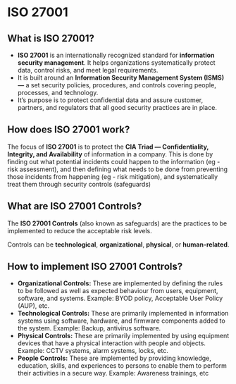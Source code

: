 # **ISO 27001**

## **What is ISO 27001?**

- **ISO 27001** is an internationally recognized standard for **information security management**. It helps organizations systematically protect data, control risks, and meet legal requirements.
- It is built around an **Information Security Management System (ISMS) —** a set security policies, procedures, and controls covering people, processes, and technology.
- It’s purpose is to protect confidential data and assure customer, partners, and regulators that all good security practices are in place.

## How does ISO 27001 work?

The focus of **ISO 27001** is to protect the **CIA Triad — Confidentiality, Integrity, and Availability** of information in a company. This is done by finding out what potential incidents could happen to the information (eg - risk assessment), and then defining what needs to be done from preventing those incidents from happening (eg - risk mitigation), and systematically treat them through security controls (safeguards)

## What are ISO 27001 Controls?

The **ISO 27001 Controls** (also known as safeguards) are the practices to be implemented to reduce the acceptable risk levels.

Controls can be **technological**, **organizational**, **physical**, or **human-related**.

## How to implement ISO 27001 Controls?

- **Organizational Controls:** These are implemented by defining the rules to be followed as well as expected behaviour from users, equipment, software, and systems. Example: BYOD policy, Acceptable User Policy (AUP), etc.
- **Technological Controls:** These are primarily implemented in information systems using software, hardware, and firmware components added to the system. Example: Backup, antivirus software.
- **Physical Controls:** These are primarily implemented by using equipment devices that have a physical interaction with people and objects. Example: CCTV systems, alarm systems, locks, etc.
- **People Controls:** These are implemented by providing knowledge, education, skills, and experiences to persons to enable them to perform their activities in a secure way. Example: Awareness trainings, etc
